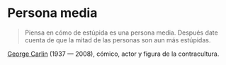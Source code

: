 # Persona media

> Piensa en cómo de estúpida es una persona media. Después date cuenta de que la mitad de las personas son aun más estúpidas.

[George Carlin](http://es.wikipedia.org/wiki/George_Carlin) (1937 — 2008), cómico, actor y figura de la contracultura.

